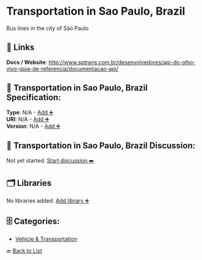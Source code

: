# Transportation in Sao Paulo, Brazil

Bus lines in the city of São Paulo

##  🔗 Links
**Docs / Website**: http://www.sptrans.com.br/desenvolvedores/api-do-olho-vivo-guia-de-referencia/documentacao-api/

## 🧬 Transportation in Sao Paulo, Brazil Specification:
**Type**: N/A - [Add ➕](https://github.com/apis-list/apis-list/edit/main/apis.yaml#L19910)  
**URI**: N/A - [Add ➕](https://github.com/apis-list/apis-list/edit/main/apis.yaml#L19910)  
**Version**: N/A - [Add ➕](https://github.com/apis-list/apis-list/edit/main/apis.yaml#L19910)

## 💬 Transportation in Sao Paulo, Brazil Discussion:
Not yet started. [Start discussion ➡️](https://github.com/apis-list/apis-list/discussions/new)

## 🗂️ Libraries

No libraries added. [Add library ➕](https://github.com/apis-list/apis-list/edit/main/apis.yaml#L19910)    


## 🗄️ Categories:
- [Vehicle & Transportation](https://github.com/apis-list/apis-list#vehicle--transportation-)

🔙  [Back to List](https://github.com/apis-list/apis-list)
